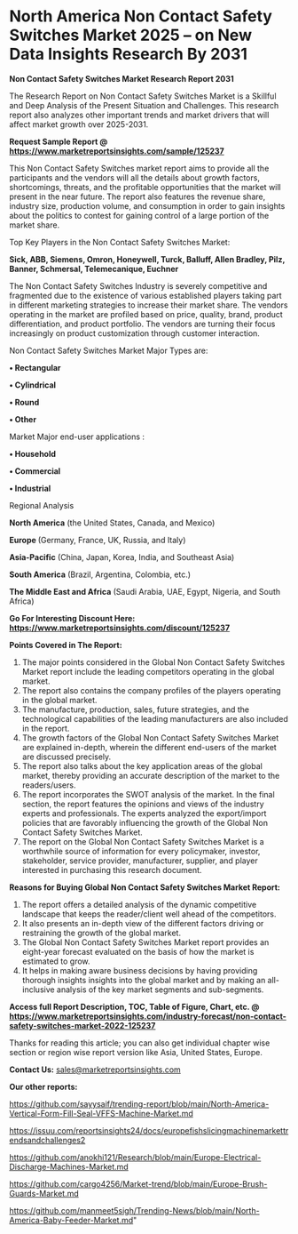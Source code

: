 # North America Non Contact Safety Switches Market 2025 – on New Data Insights Research By 2031

<strong>Non Contact Safety Switches Market Research Report 2031</strong>

The Research Report on Non Contact Safety Switches Market is a Skillful and Deep Analysis of the Present Situation and Challenges. This research report also analyzes other important trends and market drivers that will affect market growth over 2025-2031.

<strong>Request Sample Report @ <a href=https://www.marketreportsinsights.com/sample/125237>https://www.marketreportsinsights.com/sample/125237</a></strong>

This Non Contact Safety Switches market report aims to provide all the participants and the vendors will all the details about growth factors, shortcomings, threats, and the profitable opportunities that the market will present in the near future. The report also features the revenue share, industry size, production volume, and consumption in order to gain insights about the politics to contest for gaining control of a large portion of the market share.

Top Key Players in the Non Contact Safety Switches Market:

<strong>Sick, ABB, Siemens, Omron, Honeywell, Turck, Balluff, Allen Bradley, Pilz, Banner, Schmersal, Telemecanique, Euchner</strong>

The Non Contact Safety Switches Industry is severely competitive and fragmented due to the existence of various established players taking part in different marketing strategies to increase their market share. The vendors operating in the market are profiled based on price, quality, brand, product differentiation, and product portfolio. The vendors are turning their focus increasingly on product customization through customer interaction.

Non Contact Safety Switches Market Major Types are:

<strong>• Rectangular

• Cylindrical

• Round

• Other</strong>

Market Major end-user applications :

<strong>• Household

• Commercial

• Industrial</strong>

Regional Analysis

</u><strong><b>North America</b></strong> (the United States, Canada, and Mexico)

<strong><b>Europe </b></strong>(Germany, France, UK, Russia, and Italy)

<strong><b>Asia-Pacific</b></strong> (China, Japan, Korea, India, and Southeast Asia)

<strong><b>South America</b></strong> (Brazil, Argentina, Colombia, etc.)

<strong><b>The Middle East and Africa</b></strong> (Saudi Arabia, UAE, Egypt, Nigeria, and South Africa)

<strong>Go For Interesting Discount Here: <a href=https://www.marketreportsinsights.com/discount/125237>https://www.marketreportsinsights.com/discount/125237</a></strong>

<strong>Points Covered in The Report:</strong>
<ol>
  <li>The major points considered in the Global Non Contact Safety Switches Market report include the leading competitors operating in the global market.</li>
  <li>The report also contains the company profiles of the players operating in the global market.</li>
  <li>The manufacture, production, sales, future strategies, and the technological capabilities of the leading manufacturers are also included in the report.</li>
  <li>The growth factors of the Global Non Contact Safety Switches Market are explained in-depth, wherein the different end-users of the market are discussed precisely.</li>
  <li>The report also talks about the key application areas of the global market, thereby providing an accurate description of the market to the readers/users.</li>
  <li>The report incorporates the SWOT analysis of the market. In the final section, the report features the opinions and views of the industry experts and professionals. The experts analyzed the export/import policies that are favorably influencing the growth of the Global Non Contact Safety Switches Market.</li>
  <li>The report on the Global Non Contact Safety Switches Market is a worthwhile source of information for every policymaker, investor, stakeholder, service provider, manufacturer, supplier, and player interested in purchasing this research document.</li>
</ol>
<strong>Reasons for Buying Global Non Contact Safety Switches Market Report:</strong>

<ol>
  <li>The report offers a detailed analysis of the dynamic competitive landscape that keeps the reader/client well ahead of the competitors.</li>
  <li>It also presents an in-depth view of the different factors driving or restraining the growth of the global market.</li>
  <li>The Global Non Contact Safety Switches Market report provides an eight-year forecast evaluated on the basis of how the market is estimated to grow.</li>
  <li>It helps in making aware business decisions by having providing thorough insights insights into the global market and by making an all-inclusive analysis of the key market segments and sub-segments.</li>
</ol>
<strong>Access full Report Description, TOC, Table of Figure, Chart, etc. @ <a href=https://www.marketreportsinsights.com/industry-forecast/non-contact-safety-switches-market-2022-125237>https://www.marketreportsinsights.com/industry-forecast/non-contact-safety-switches-market-2022-125237</a></strong>


Thanks for reading this article; you can also get individual chapter wise section or region wise report version like Asia, United States, Europe.

<strong>Contact Us:</strong>
sales@marketreportsinsights.com

<strong>Our other reports:</strong>

<a href=https://github.com/sayysaif/trending-report/blob/main/North-America-Vertical-Form-Fill-Seal-VFFS-Machine-Market.md>https://github.com/sayysaif/trending-report/blob/main/North-America-Vertical-Form-Fill-Seal-VFFS-Machine-Market.md</a>

<a href=https://issuu.com/reportsinsights24/docs/europefishslicingmachinemarkettrendsandchallenges2>https://issuu.com/reportsinsights24/docs/europefishslicingmachinemarkettrendsandchallenges2</a>

<a href=https://github.com/anokhi121/Research/blob/main/Europe-Electrical-Discharge-Machines-Market.md>https://github.com/anokhi121/Research/blob/main/Europe-Electrical-Discharge-Machines-Market.md</a>

<a href=https://github.com/cargo4256/Market-trend/blob/main/Europe-Brush-Guards-Market.md>https://github.com/cargo4256/Market-trend/blob/main/Europe-Brush-Guards-Market.md</a>

<a href=https://github.com/manmeet5sigh/Trending-News/blob/main/North-America-Baby-Feeder-Market.md>https://github.com/manmeet5sigh/Trending-News/blob/main/North-America-Baby-Feeder-Market.md</a>"
